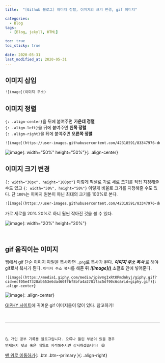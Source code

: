 ```yaml
---
title:  "[Github 블로그] 이미지 정렬, 이미지의 크기 변경, gif 이미지" 

categories:
  - Blog
tags:
  - [Blog, jekyll, HTML]

toc: true
toc_sticky: true
 
date: 2020-05-31
last_modified_at: 2020-05-31
---
```


## 이미지 삽입
```html
![image](이미지 주소)
```

## 이미지 정렬
`{: .align-center}`을 뒤에 붙여주면 **가운데 정렬**  
`{: .align-left}`을 뒤에 붙여주면 **왼쪽 정렬**  
`{: .align-right}`을 뒤에 붙여주면 **오른쪽 정렬**  

```html
![image](https://user-images.githubusercontent.com/42318591/83347976-dd69a700-a363-11ea-8e3f-4ca56ce20a87.png){: .align-center}
```

![image](https://user-images.githubusercontent.com/42318591/83347976-dd69a700-a363-11ea-8e3f-4ca56ce20a87.png){: width="50%" height="50%"}{: .align-center}


## 이미지 크기 변경

`{: width="30px", height="100px"}` 이렇게 픽셀로 가로 세로 크기를 직접 지정해줄 수도 있고 `{: width="50%", height="50%"}` 이렇게 비율로 크기를 지정해줄 수도 있다. 단 `100%`는 이미지 원본이 아닌 최대의 크기를 100%로 본다. 

```html
![image](https://user-images.githubusercontent.com/42318591/83347976-dd69a700-a363-11ea-8e3f-4ca56ce20a87.png){: width="20%" height="20%"}
```
가로 세로를 20% 20%로 하니 훨씬 작아진 것을 볼 수 있다. 

![image](https://user-images.githubusercontent.com/42318591/83347976-dd69a700-a363-11ea-8e3f-4ca56ce20a87.png){: width="20%" height="20%"}

<br>

## gif 움직이는 이미지

웹에서 gif 단순 이미지 파일을 복사하면 `.png`로 복사가 된다. ***이미지 <u>주소</u> 복사*** 로 해야 gif로서 복사가 된다. `이미지 주소 복사`를 해준 뒤 ***![image]<u>()</u>*** 소괄호 안에 넣어준다. 

```
![image](https://media1.giphy.com/media/jp8vmgIxRtKPmdnkyj/giphy.gif?cid=ecf05e47328ab653e6da460ffbf8bfa4a2781fac5df90c6c&rid=giphy.gif){: .align-center}
```

![image](https://media1.giphy.com/media/jp8vmgIxRtKPmdnkyj/giphy.gif?cid=ecf05e47328ab653e6da460ffbf8bfa4a2781fac5df90c6c&rid=giphy.gif){: .align-center}

[GIPHY 사이트](https://giphy.com/)에 귀여운 gif 이미지들이 많이 있다. 참고하기!

<br>

***
<br>

    🌜 개인 공부 기록용 블로그입니다. 오류나 틀린 부분이 있을 경우 
    언제든지 댓글 혹은 메일로 지적해주시면 감사하겠습니다! 😄

[맨 위로 이동하기](#){: .btn .btn--primary }{: .align-right}